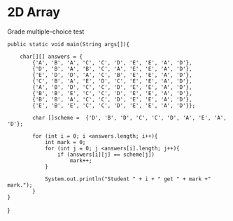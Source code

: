 # 2D Array
Grade multiple-choice test
	
	public static void main(String args[]){
		
		char[][] answers = {
			{'A', 'B', 'A', 'C', 'C', 'D', 'E', 'E', 'A', 'D'},
			{'D', 'B', 'A', 'B', 'C', 'A', 'E', 'E', 'A', 'D'},
			{'E', 'D', 'D', 'A', 'C', 'B', 'E', 'E', 'A', 'D'},
			{'C', 'B', 'A', 'E', 'D', 'C', 'E', 'E', 'A', 'D'},
			{'A', 'B', 'D', 'C', 'C', 'D', 'E', 'E', 'A', 'D'},
			{'B', 'B', 'E', 'C', 'C', 'D', 'E', 'E', 'A', 'D'},
			{'B', 'B', 'A', 'C', 'C', 'D', 'E', 'E', 'A', 'D'},
			{'E', 'B', 'E', 'C', 'C', 'D', 'E', 'E', 'A', 'D'}};
			
			char []scheme =  {'D', 'B', 'D', 'C', 'C', 'D', 'A', 'E', 'A', 'D'};
			
			for (int i = 0; i <answers.length; i++){
				int mark = 0;
				for (int j = 0; j <answers[i].length; j++){
					if (answers[i][j] == scheme[j])
						mark++;
				}
				
				System.out.println("Student " + i + " get " + mark +" mark.");
			}
	}
}
